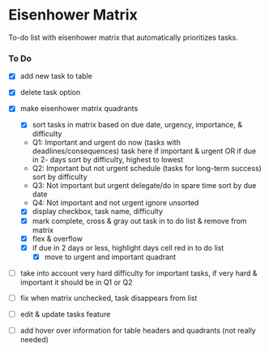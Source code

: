 # Eisenhower Matrix
To-do list with eisenhower matrix that automatically prioritizes tasks.

### To Do
- [x] add new task to table
- [x] delete task option
- [x] make eisenhower matrix quadrants
    - [x] sort tasks in matrix based on due date, urgency, importance, & difficulty 
    * Q1: Important and urgent do now (tasks with deadlines/consequences)
        task here if important & urgent OR if due in 2- days
        sort by difficulty, highest to lowest
    * Q2: Important but not urgent schedule (tasks for long-term success)
        sort by difficulty
    * Q3: Not important but urgent delegate/do in spare time
        sort by due date
    * Q4: Not important and not urgent ignore
        unsorted
    - [x] display checkbox, task name, difficulty
    - [x] mark complete, cross & gray out task in to do list & remove from matrix
    - [x] flex & overflow
    - [x] if due in 2 days or less, highlight days cell red in to do list
       - [x] move to urgent and important quadrant
- [ ] take into account very hard difficulty for important tasks, if very hard & important it should be in Q1 or Q2
- [ ] fix when matrix unchecked, task disappears from list
- [ ] edit & update tasks feature
- [ ] add hover over information for table headers and quadrants (not really needed)

